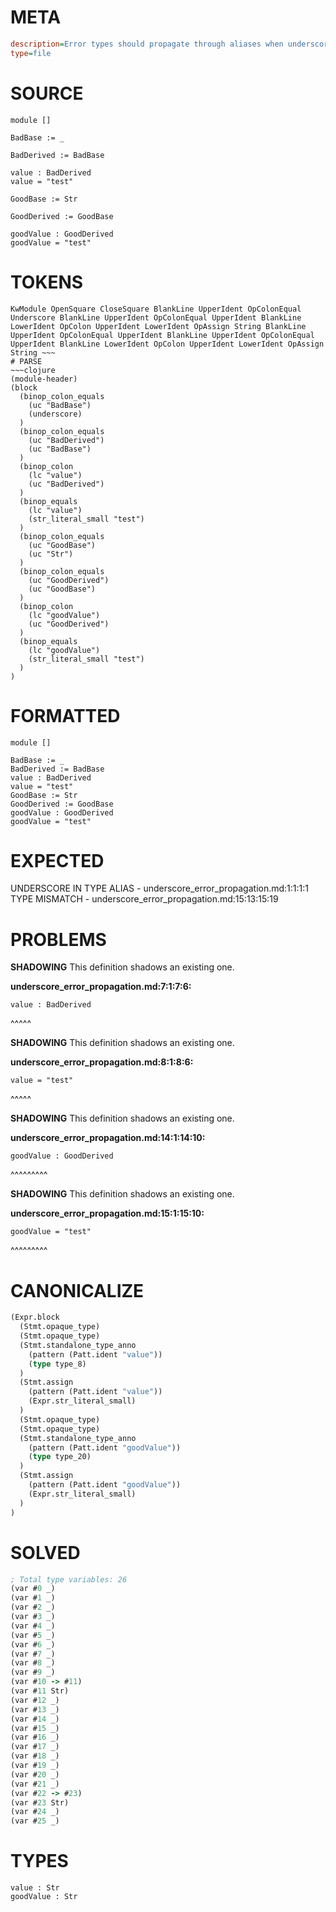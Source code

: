 # META
~~~ini
description=Error types should propagate through aliases when underscores are used
type=file
~~~
# SOURCE
~~~roc
module []

BadBase := _

BadDerived := BadBase

value : BadDerived
value = "test"

GoodBase := Str

GoodDerived := GoodBase

goodValue : GoodDerived
goodValue = "test"
~~~
# TOKENS
~~~text
KwModule OpenSquare CloseSquare BlankLine UpperIdent OpColonEqual Underscore BlankLine UpperIdent OpColonEqual UpperIdent BlankLine LowerIdent OpColon UpperIdent LowerIdent OpAssign String BlankLine UpperIdent OpColonEqual UpperIdent BlankLine UpperIdent OpColonEqual UpperIdent BlankLine LowerIdent OpColon UpperIdent LowerIdent OpAssign String ~~~
# PARSE
~~~clojure
(module-header)
(block
  (binop_colon_equals
    (uc "BadBase")
    (underscore)
  )
  (binop_colon_equals
    (uc "BadDerived")
    (uc "BadBase")
  )
  (binop_colon
    (lc "value")
    (uc "BadDerived")
  )
  (binop_equals
    (lc "value")
    (str_literal_small "test")
  )
  (binop_colon_equals
    (uc "GoodBase")
    (uc "Str")
  )
  (binop_colon_equals
    (uc "GoodDerived")
    (uc "GoodBase")
  )
  (binop_colon
    (lc "goodValue")
    (uc "GoodDerived")
  )
  (binop_equals
    (lc "goodValue")
    (str_literal_small "test")
  )
)
~~~
# FORMATTED
~~~roc
module []

BadBase := _
BadDerived := BadBase
value : BadDerived
value = "test"
GoodBase := Str
GoodDerived := GoodBase
goodValue : GoodDerived
goodValue = "test"
~~~
# EXPECTED
UNDERSCORE IN TYPE ALIAS - underscore_error_propagation.md:1:1:1:1
TYPE MISMATCH - underscore_error_propagation.md:15:13:15:19
# PROBLEMS
**SHADOWING**
This definition shadows an existing one.

**underscore_error_propagation.md:7:1:7:6:**
```roc
value : BadDerived
```
^^^^^


**SHADOWING**
This definition shadows an existing one.

**underscore_error_propagation.md:8:1:8:6:**
```roc
value = "test"
```
^^^^^


**SHADOWING**
This definition shadows an existing one.

**underscore_error_propagation.md:14:1:14:10:**
```roc
goodValue : GoodDerived
```
^^^^^^^^^


**SHADOWING**
This definition shadows an existing one.

**underscore_error_propagation.md:15:1:15:10:**
```roc
goodValue = "test"
```
^^^^^^^^^


# CANONICALIZE
~~~clojure
(Expr.block
  (Stmt.opaque_type)
  (Stmt.opaque_type)
  (Stmt.standalone_type_anno
    (pattern (Patt.ident "value"))
    (type type_8)
  )
  (Stmt.assign
    (pattern (Patt.ident "value"))
    (Expr.str_literal_small)
  )
  (Stmt.opaque_type)
  (Stmt.opaque_type)
  (Stmt.standalone_type_anno
    (pattern (Patt.ident "goodValue"))
    (type type_20)
  )
  (Stmt.assign
    (pattern (Patt.ident "goodValue"))
    (Expr.str_literal_small)
  )
)
~~~
# SOLVED
~~~clojure
; Total type variables: 26
(var #0 _)
(var #1 _)
(var #2 _)
(var #3 _)
(var #4 _)
(var #5 _)
(var #6 _)
(var #7 _)
(var #8 _)
(var #9 _)
(var #10 -> #11)
(var #11 Str)
(var #12 _)
(var #13 _)
(var #14 _)
(var #15 _)
(var #16 _)
(var #17 _)
(var #18 _)
(var #19 _)
(var #20 _)
(var #21 _)
(var #22 -> #23)
(var #23 Str)
(var #24 _)
(var #25 _)
~~~
# TYPES
~~~roc
value : Str
goodValue : Str
~~~
